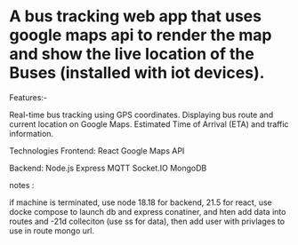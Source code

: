 
 # A bus tracking web app that uses google maps api to render the map and show the live location of the Buses (installed with iot devices).



Features:- 

Real-time bus tracking using GPS coordinates.
Displaying bus route and current location on Google Maps.
Estimated Time of Arrival (ETA) and traffic information.

Technologies
Frontend:
React
Google Maps API

Backend:
Node.js
Express
MQTT
Socket.IO
MongoDB



notes :

if machine is terminated, use node 18.18 for backend, 21.5 for react, use docke compose to launch db and express conatiner, and hten add data into routes and -21d colleciton (use ss for data), then add user with privlages to use in route mongo url. 










